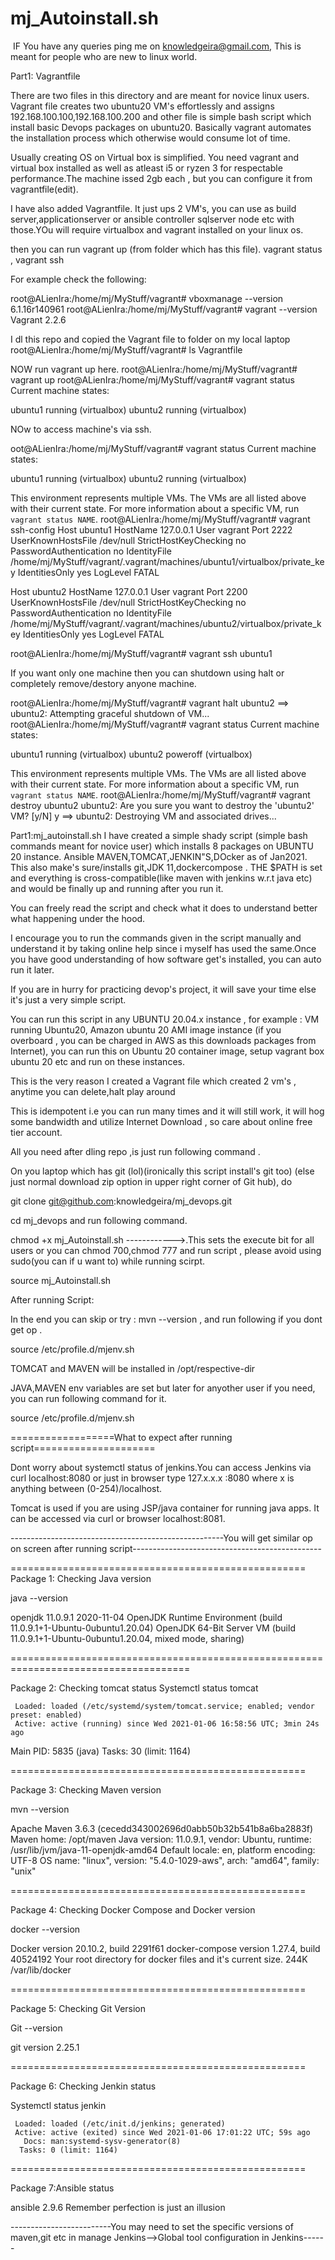 # mj_Autoinstall.sh
​
IF You have any queries ping me on knowledgeira@gmail.com, This is meant for people who are new to linux world.

Part1: Vagrantfile

There are two files in this directory and are meant for novice linux users. Vagrant file creates two ubuntu20 VM's effortlessly and assigns 192.168.100.100,192.168.100.200 and other file is simple bash script which install basic Devops packages on ubuntu20.  Basically vagrant automates the installation process which otherwise would consume lot of time.

Usually creating OS on Virtual box is simplified. You need vagrant and virtual box installed as well as atleast i5 or ryzen 3 for respectable performance.The machine issed 2gb each , but you can configure it from vagrantfile(edit).

I have also added Vagrantfile. It just ups 2 VM's, you can use as build server,applicationserver or ansible controller sqlserver node etc with those.YOu will require virtualbox and vagrant installed on your linux os.

then you can run vagrant up (from folder which has this file). vagrant status , vagrant ssh 

For example check the following:

root@ALienIra:/home/mj/MyStuff/vagrant# vboxmanage --version
6.1.16r140961
root@ALienIra:/home/mj/MyStuff/vagrant# vagrant --version
Vagrant 2.2.6

I dl this repo and copied the Vagrant file to folder on my local laptop
root@ALienIra:/home/mj/MyStuff/vagrant# ls
Vagrantfile

NOW run vagrant up here.
root@ALienIra:/home/mj/MyStuff/vagrant# vagrant up
root@ALienIra:/home/mj/MyStuff/vagrant# vagrant status
Current machine states:

ubuntu1                   running (virtualbox)
ubuntu2                   running (virtualbox)

NOw to access machine's via ssh.

oot@ALienIra:/home/mj/MyStuff/vagrant# vagrant status
Current machine states:

ubuntu1                   running (virtualbox)
ubuntu2                   running (virtualbox)

This environment represents multiple VMs. The VMs are all listed
above with their current state. For more information about a specific
VM, run `vagrant status NAME`.
root@ALienIra:/home/mj/MyStuff/vagrant# vagrant ssh-config
Host ubuntu1
  HostName 127.0.0.1
  User vagrant
  Port 2222
  UserKnownHostsFile /dev/null
  StrictHostKeyChecking no
  PasswordAuthentication no
  IdentityFile /home/mj/MyStuff/vagrant/.vagrant/machines/ubuntu1/virtualbox/private_key
  IdentitiesOnly yes
  LogLevel FATAL

Host ubuntu2
  HostName 127.0.0.1
  User vagrant
  Port 2200
  UserKnownHostsFile /dev/null
  StrictHostKeyChecking no
  PasswordAuthentication no
  IdentityFile /home/mj/MyStuff/vagrant/.vagrant/machines/ubuntu2/virtualbox/private_key
  IdentitiesOnly yes
  LogLevel FATAL

root@ALienIra:/home/mj/MyStuff/vagrant# vagrant ssh ubuntu1

If you want only one machine then you can shutdown using halt or completely remove/destory anyone machine.


root@ALienIra:/home/mj/MyStuff/vagrant# vagrant halt ubuntu2
==> ubuntu2: Attempting graceful shutdown of VM...
root@ALienIra:/home/mj/MyStuff/vagrant# vagrant status
Current machine states:

ubuntu1                   running (virtualbox)
ubuntu2                   poweroff (virtualbox)

This environment represents multiple VMs. The VMs are all listed
above with their current state. For more information about a specific
VM, run `vagrant status NAME`.
root@ALienIra:/home/mj/MyStuff/vagrant# vagrant destroy ubuntu2
    ubuntu2: Are you sure you want to destroy the 'ubuntu2' VM? [y/N] y
==> ubuntu2: Destroying VM and associated drives...




Part1:mj_autoinstall.sh
I have created a simple shady script (simple bash commands meant for novice user) which installs 8 packages on UBUNTU 20 instance. Ansible MAVEN,TOMCAT,JENKIN"S,DOcker as of Jan2021. This also make's sure/installs git,JDK 11,dockercompose . THE $PATH is set and everything is cross-compatible(like maven with jenkins w.r.t java etc) and would be finally  up and running after you run it.

You can freely read the script and check what it does to understand better what happening under the hood.

I encourage you to run the commands given in the script manually and understand it by taking online help since i myself has used the same.Once you have good understanding of how software get's installed, you can auto run it later.

If you are in hurry for practicing devop's project, it will save your time else it's just a very simple script.

You can run this script in any UBUNTU 20.04.x instance , for example :  VM running Ubuntu20, Amazon ubuntu 20 AMI image instance  (if you overboard , you can be charged in AWS as this downloads packages from Internet), you can run this on Ubuntu 20 container image, setup vagrant box ubuntu 20 etc and run on these instances.

This is the very reason I created a Vagrant file which created 2 vm's , anytime you can delete,halt play around


This is idempotent i.e you can run many times and it will still work, it will hog some bandwidth and utilize Internet Download , so care about online free tier account.


All you need after dling repo ,is just run following command .

On you laptop which has git (lol)(ironically this script install's git too) (else just normal download zip option in upper right corner of Git hub), do

git clone git@github.com:knowledgeira/mj_devops.git

cd mj_devops and run following command.


chmod +x mj_Autoinstall.sh  ------------>.This sets the execute bit for all users or you can chmod 700,chmod 777 and run script , please avoid using sudo(you can if u want to) while running scirpt.

source mj_Autoinstall.sh

After running Script: 

In the end you can skip or try : mvn --version , and run following if you dont get op .

source /etc/profile.d/mjenv.sh


TOMCAT and MAVEN will be installed in /opt/respective-dir

JAVA,MAVEN env variables are set but later for anyother user if you need, you can run following command for it.

source /etc/profile.d/mjenv.sh


==================What to expect after running script=====================



Dont worry about systemctl status of jenkins.You can access Jenkins via curl localhost:8080 or just in browser type 127.x.x.x :8080 where x is anything between (0-254)/localhost.

Tomcat is used if you are using JSP/java container for running java apps. It can be accessed via curl or browser localhost:8081.


-----------------------------------------------------You will get similar op on screen after running script-----------------------------------------------


===================================================
 Package 1: Checking Java version

java --version

openjdk 11.0.9.1 2020-11-04
OpenJDK Runtime Environment (build 11.0.9.1+1-Ubuntu-0ubuntu1.20.04)
OpenJDK 64-Bit Server VM (build 11.0.9.1+1-Ubuntu-0ubuntu1.20.04, mixed mode, sharing)

=====================================================================================


Package 2: Checking tomcat status
Systemctl status tomcat

     Loaded: loaded (/etc/systemd/system/tomcat.service; enabled; vendor preset: enabled)
     Active: active (running) since Wed 2021-01-06 16:58:56 UTC; 3min 24s ago
   Main PID: 5835 (java)
      Tasks: 30 (limit: 1164)
      
===================================================


 Package 3: Checking Maven version

mvn --version 

Apache Maven 3.6.3 (cecedd343002696d0abb50b32b541b8a6ba2883f)
Maven home: /opt/maven
Java version: 11.0.9.1, vendor: Ubuntu, runtime: /usr/lib/jvm/java-11-openjdk-amd64
Default locale: en, platform encoding: UTF-8
OS name: "linux", version: "5.4.0-1029-aws", arch: "amd64", family: "unix"

===================================================


 Package 4: Checking Docker Compose and Docker version

docker --version 

Docker version 20.10.2, build 2291f61
docker-compose version 1.27.4, build 40524192
Your root directory for docker files and it's current size.
244K	/var/lib/docker

===================================================


 Package 5: Checking Git Version

Git --version 

git version 2.25.1

===================================================


 Package 6: Checking Jenkin status 

Systemctl status jenkin

     Loaded: loaded (/etc/init.d/jenkins; generated)
     Active: active (exited) since Wed 2021-01-06 17:01:22 UTC; 59s ago
       Docs: man:systemd-sysv-generator(8)
      Tasks: 0 (limit: 1164)
===================================================


 Package 7:Ansible  status 

ansible 2.9.6
Remember perfection is just an illusion


-------------------------You may need to set the specific versions of maven,git etc in manage Jenkins-->Global tool configuration in Jenkins------


